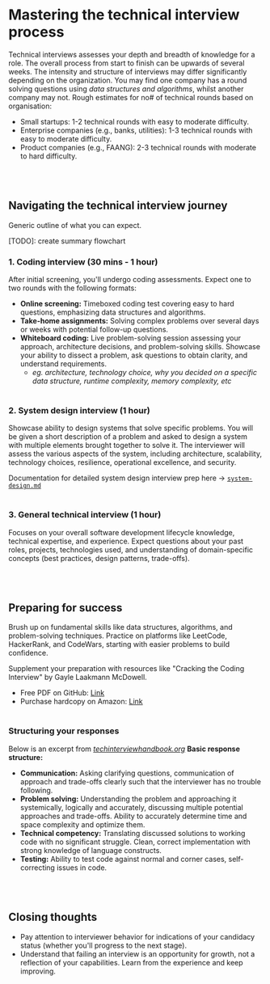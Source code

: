 # Mastering the technical interview process
Technical interviews assesses your depth and breadth of knowledge for a role. The overall process from start to finish can be upwards of several weeks. The intensity and structure of interviews may differ significantly depending on the organization. You may find one company has a round solving questions using  _data structures and algorithms_, whilst another company may not.
Rough estimates for no# of technical rounds based on organisation:
- Small startups: 1-2 technical rounds with easy to moderate difficulty.
- Enterprise companies (e.g., banks, utilities): 1-3 technical rounds with easy to moderate difficulty.
- Product companies (e.g., FAANG): 2-3 technical rounds with moderate to hard difficulty.

<br></br>


## Navigating the technical interview journey
Generic outline of what you can expect.

[TODO]: create summary flowchart


### 1. Coding interview (30 mins - 1 hour)
After initial screening, you'll undergo coding assessments. Expect one to two rounds with the following formats:
- **Online screening:** Timeboxed coding test covering easy to hard questions, emphasizing data structures and algorithms.
- **Take-home assignments:** Solving complex problems over several days or weeks with potential follow-up questions.
- **Whiteboard coding:** Live problem-solving session assessing your approach, architecture decisions, and problem-solving skills. Showcase your ability to dissect a problem, ask questions to obtain clarity, and understand requirements.
  - _eg. architecture, technology choice, why you decided on a specific data structure, runtime complexity, memory complexity, etc_
<br></br>

### 2. System design interview (1 hour)
Showcase ability to design systems that solve specific problems. You will be given a short description of a problem and asked to design a system with multiple elements brought together to solve it. The interviewer will assess the various aspects of the system, including architecture, scalability, technology choices, resilience, operational excellence, and security.

Documentation for detailed system design interview prep here -> [`system-design.md`](interviews/system-design.md)
<br></br>

### 3. General technical interview (1 hour)
Focuses on your overall software development lifecycle knowledge, technical expertise, and experience. Expect questions about your past roles, projects, technologies used, and understanding of domain-specific concepts (best practices, design patterns, trade-offs).

<br></br>
## Preparing for success
Brush up on fundamental skills like data structures, algorithms, and problem-solving techniques. Practice on platforms like LeetCode, HackerRank, and CodeWars, starting with easier problems to build confidence. 

Supplement your preparation with resources like "Cracking the Coding Interview" by Gayle Laakmann McDowell.
- Free PDF on GitHub: [Link](https://github.com/Avinash987/Coding/blob/master/Cracking-the-Coding-Interview-6th-Edition-189-Programming-Questions-and-Solutions.pdf)
- Purchase hardcopy on Amazon: [Link](https://www.amazon.com.au/Cracking-Coding-Interview-Programming-Questions/dp/0984782850)
<br></br>

### Structuring your responses
Below is an excerpt from [_techinterviewhandbook.org_](https://www.techinterviewhandbook.org/coding-interview-prep/)
**Basic response structure:**
- **Communication:** Asking clarifying questions, communication of approach and trade-offs clearly such that the interviewer has no trouble following.
- **Problem solving:** Understanding the problem and approaching it systemically, logically and accurately, discussing multiple potential approaches and trade-offs. Ability to accurately determine time and space complexity and optimize them.
- **Technical competency:** Translating discussed solutions to working code with no significant struggle. Clean, correct implementation with strong knowledge of language constructs.
- **Testing:** Ability to test code against normal and corner cases, self-correcting issues in code.

<br></br>
## Closing thoughts
- Pay attention to interviewer behavior for indications of your candidacy status (whether you'll progress to the next stage).
- Understand that failing an interview is an opportunity for growth, not a reflection of your capabilities. Learn from the experience and keep improving.
